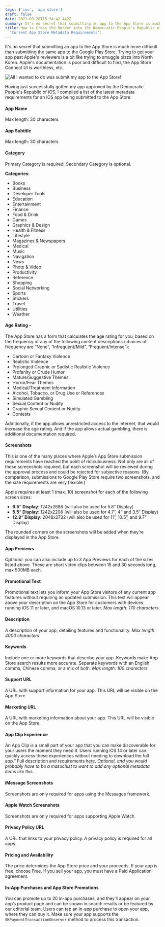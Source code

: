 ```yaml
---
tags: ['ios', 'app store']
draft: false
date: 2021-09-28T15:34:42.442Z
summary: It's no secret that submitting an app to the App Store is much more difficult than submitting the same app to the Google Play Store. Trying to get your app past Apple's reviewers is a bit like trying to smuggle pizza into North Korea.
title: How to Cross the Border into the Democratic People's Republic of iOS (aka,
  "Current App Store Metadata Requirements")
---
```


It's no secret that submitting an app to the App Store is much more difficult than submitting the same app to the Google Play Store. Trying to get your app past Apple's reviewers is a bit like trying to smuggle pizza into North Korea. Apple's documentation is poor and difficult to find, the App Store Connect UI is worthless, etc.

![All I wanted to do was submit my app to the App Store!](/static/images/screen-shot-2021-09-28-at-10.53.19-am.png 'jackie-chan-appstore')

Having just successfully gotten my app approved by the Democratic People's Republic of iOS, I compiled a list of the latest metadata requirements for an iOS app being submitted to the App Store:

#### App Name

Max length: 30 characters

#### App Subtitle

Max length: 30 characters

#### Category

Primary Category is required; Secondary Category is optional.

**Categories**:

- Books
- Business
- Developer Tools
- Education
- Entertainment
- Finance
- Food & Drink
- Games
- Graphics & Design
- Health & Fitness
- Lifestyle
- Magazines & Newspapers
- Medical
- Music
- Navigation
- News
- Photo & Video
- Productivity
- Reference
- Shopping
- Social Networking
- Sports
- Stickers
- Travel
- Utilities
- Weather

#### Age Rating -

The App Store has a form that calculates the age rating for you, based on the frequency of any of the following content descriptions (choices of frequency are “None”, “Infrequent/Mild”, “Frequent/Intense”):

- Cartoon or Fantasy Violence
- Realistic Violence
- Prolonged Graphic or Sadistic Realistic Violence
- Profanity or Crude Humor
- Mature/Suggestive Themes
- Horror/Fear Themes
- Medical/Treatment Information
- Alcohol, Tobacco, or Drug Use or References
- Simulated Gambling
- Sexual Content or Nudity
- Graphic Sexual Content or Nudity
- Contests

Additionally, if the app allows unrestricted access to the internet, that would increase the age rating. And if the app allows actual gambling, there is additional documentation required.

#### Screenshots

This is one of the many places where Apple’s App Store submission requirements have reached the point of ridiculousness. Not only are all of these screenshots required, but each screenshot will be reviewed during the approval process and could be rejected for subjective reasons. (By comparison, submissions to Google Play Store require two screenshots, and the size requirements are very flexible.)

Apple requires at least 1 (max. 10) screenshot for each of the following screen sizes:

- **6.5” Display**: 1242x2688 (will also be used for 5.8” Display)
- **5.5” Display**: 1242x2208 (will also be used for 4.7”, 4” and 3.5” Display)
- **12.9” Display**: 2048x2732 (will also be used for 11”, 10.5”, and 9.7” Display)

The rounded corners on the screenshots will be added when they’re displayed in the App Store.

#### App Previews

_Optional_: you can also include up to 3 App Previews for each of the sizes listed above. These are short video clips between 15 and 30 seconds long, max 500MB each.

#### Promotional Text

Promotional text lets you inform your App Store visitors of any current app features without requiring an updated submission. This text will appear above your description on the App Store for customers with devices running iOS 11 or later, and macOS 10.13 or later. _Max length: 170 characters_

#### Description

A description of your app, detailing features and functionality. _Max length: 4000 characters_

#### Keywords

Include one or more keywords that describe your app. Keywords make App Store search results more accurate. Separate keywords with an English comma, Chinese comma, or a mix of both. _Max length: 100 characters_

#### Support URL

A URL with support information for your app. This URL will be visible on the App Store.

#### Marketing URL

A URL with marketing information about your app. This URL will be visible on the App Store.

#### App Clip Experience

An App Clip is a small part of your app that you can make discoverable for your users the moment they need it. Users running iOS 14 or later can quickly access these experiences without needing to download the full app.” Full description and requirements [here](https://help.apple.com/app-store-connect/#/dev5b665db74). _Optional, and you would probably have to be a masochist to want to add any optional metadata items like this._

#### iMessage Screenshots

Screenshots are only required for apps using the Messages framework.

#### Apple Watch Screenshots

Screenshots are only required for apps supporting Apple Watch.

#### Privacy Policy URL

A URL that links to your privacy policy. A privacy policy is required for all apps.

#### Pricing and Availability

The price determines the App Store price and your proceeds. If your app is free, choose Free. If you sell your app, you must have a Paid Application agreement.

#### In-App Purchases and App Store Promotions

You can promote up to 20 in-app purchases, and they’ll appear on your app’s product page and can be shown in search results or be featured by our editorial team. Users can tap an in-app purchase to open your app, where they can buy it. Make sure your app supports the `SKPaymentTransactionObserver` method to process this transaction.
